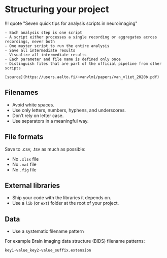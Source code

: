 # Structuring your project

!!! quote "Seven quick tips for analysis scripts in neuroimaging"

    - Each analysis step is one script
    - A script either processes a single recording or aggregates across recordings, never both
    - One master script to run the entire analysis
    - Save all intermediate results
    - Visualize all intermediate results
    - Each parameter and file name is defined only once
    - Distinguish files that are part of the official pipeline from other scripts

    [source](https://users.aalto.fi/~vanvlm1/papers/van_vliet_2020b.pdf)

## Filenames

- Avoid white spaces.
- Use only letters, numbers, hyphens, and underscores.
- Don’t rely on letter case.
- Use separators in a meaningful way.

## File formats

Save to .csv, .tsv as much as possible:

- No `.xlsx` file
- No `.mat` file
- No `.fig` file

## External libraries

- Ship your code with the libraries it depends on.
- Use a `lib` (or `ext`) folder at the root of your project.

## Data

- Use a systematic filename pattern

For example Brain imaging data structure (BIDS) filename patterns: 

```text
key1-value_key2-value_suffix.extension
```